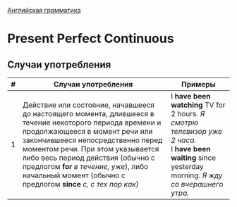 [Английская грамматика](../README_EN_GRAMMAR.md)

# Present Perfect Continuous

## Случаи употребления

|#|Случаи употребления|Примеры|
|-|-|-|
|1|Действие или состояние, начавшееся до настоящего момента, длившееся в течение некоторого периода времени и продолжающееся в момент речи или закончившееся непосредственно перед моментом речи. При этом указывается либо весь период действия (обычно с предлогом **for** *в течение, уже*), либо начальный момент (обычно с предлогом **since** *с, с тех пор как*)|I **have been watching** TV for 2 hours. *Я смотрю телевизор уже 2 часа.*<br>I **have been waiting** since yesterday morning. *Я жду со вчерашнего утра.*|